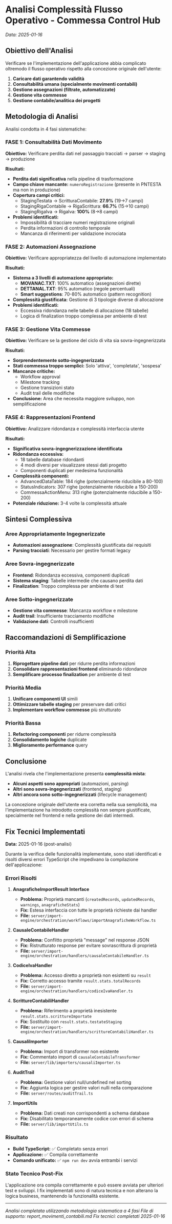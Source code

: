 # Analisi Complessità Flusso Operativo - Commessa Control Hub

*Data: 2025-01-16*

## Obiettivo dell'Analisi

Verificare se l'implementazione dell'applicazione abbia complicato oltremodo il flusso operativo rispetto alla concezione originale dell'utente:

1. **Caricare dati garantendo validità**
2. **Consultabilità umana (specialmente movimenti contabili)**
3. **Gestione assegnazioni (filtrate, automatizzate)**
4. **Gestione vita commesse**
5. **Gestione contabile/analitica dei progetti**

## Metodologia di Analisi

Analisi condotta in 4 fasi sistematiche:

### FASE 1: Consultabilità Dati Movimento
**Obiettivo:** Verificare perdita dati nel passaggio tracciati → parser → staging → produzione

**Risultati:**
- **Perdita dati significativa** nella pipeline di trasformazione
- **Campo chiave mancante:** `numeroRegistrazione` (presente in PNTESTA ma non in produzione)
- **Copertura campi critici:**
  - StagingTestata → ScritturaContabile: **27.9%** (19→7 campi)
  - StagingRigaContabile → RigaScrittura: **66.7%** (15→10 campi)  
  - StagingRigaIva → RigaIva: **100%** (8→8 campi)
- **Problemi identificati:**
  - Impossibilità di tracciare numeri registrazione originali
  - Perdita informazioni di controllo temporale
  - Mancanza di riferimenti per validazione incrociata

### FASE 2: Automazioni Assegnazione
**Obiettivo:** Verificare appropriatezza del livello di automazione implementato

**Risultati:**
- **Sistema a 3 livelli di automazione appropriato:**
  - **MOVANAC.TXT**: 100% automatico (assegnazioni dirette)
  - **DETTANAL.TXT**: 95% automatico (regole percentuali)
  - **Smart suggestions**: 70-80% automatico (pattern recognition)
- **Complessità giustificata:** Gestione di 3 tipologie diverse di allocazione
- **Problemi identificati:**
  - Eccessiva ridondanza nelle tabelle di allocazione (18 tabelle)
  - Logica di finalization troppo complessa per ambiente di test

### FASE 3: Gestione Vita Commesse
**Obiettivo:** Verificare se la gestione del ciclo di vita sia sovra-ingegnerizzata

**Risultati:**
- **Sorprendentemente sotto-ingegnerizzata**
- **Stati commessa troppo semplici:** Solo 'attiva', 'completata', 'sospesa'
- **Mancanze critiche:**
  - Workflow approval
  - Milestone tracking
  - Gestione transizioni stato
  - Audit trail delle modifiche
- **Conclusione:** Area che necessita maggiore sviluppo, non semplificazione

### FASE 4: Rappresentazioni Frontend
**Obiettivo:** Analizzare ridondanza e complessità interfaccia utente

**Risultati:**
- **Significativa sovra-ingegnerizzazione identificata**
- **Ridondanza eccessiva:**
  - 18 tabelle database ridondanti
  - 4 modi diversi per visualizzare stessi dati progetto
  - Componenti duplicati per medesima funzionalità
- **Complessità componenti:**
  - AdvancedDataTable: 184 righe (potenzialmente riducibile a 80-100)
  - StatusIndicators: 307 righe (potenzialmente riducibile a 150-200)
  - CommessaActionMenu: 313 righe (potenzialmente riducibile a 150-200)
- **Potenziale riduzione:** 3-4 volte la complessità attuale

## Sintesi Complessiva

### Aree Appropriatamente Ingegnerizzate
- **Automazioni assegnazione**: Complessità giustificata dai requisiti
- **Parsing tracciati**: Necessario per gestire formati legacy

### Aree Sovra-ingegnerizzate  
- **Frontend**: Ridondanza eccessiva, componenti duplicati
- **Sistema staging**: Tabelle intermedie che causano perdita dati
- **Finalization**: Troppo complessa per ambiente di test

### Aree Sotto-ingegnerizzate
- **Gestione vita commesse**: Mancanza workflow e milestone
- **Audit trail**: Insufficiente tracciamento modifiche
- **Validazione dati**: Controlli insufficienti

## Raccomandazioni di Semplificazione

### Priorità Alta
1. **Riprogettare pipeline dati** per ridurre perdita informazioni
2. **Consolidare rappresentazioni frontend** eliminando ridondanze
3. **Semplificare processo finalization** per ambiente di test

### Priorità Media
1. **Unificare componenti UI** simili
2. **Ottimizzare tabelle staging** per preservare dati critici
3. **Implementare workflow commesse** più strutturato

### Priorità Bassa
1. **Refactoring componenti** per ridurre complessità
2. **Consolidamento logiche** duplicate
3. **Miglioramento performance** query

## Conclusione

L'analisi rivela che l'implementazione presenta **complessità mista**:
- **Alcuni aspetti sono appropriati** (automazioni, parsing)
- **Altri sono sovra-ingegnerizzati** (frontend, staging)
- **Altri ancora sono sotto-ingegnerizzati** (lifecycle management)

La concezione originale dell'utente era corretta nella sua semplicità, ma l'implementazione ha introdotto complessità non sempre giustificate, specialmente nel frontend e nella gestione dei dati intermedi.

## Fix Tecnici Implementati

**Data:** 2025-01-16 (post-analisi)

Durante la verifica delle funzionalità implementate, sono stati identificati e risolti diversi errori TypeScript che impedivano la compilazione dell'applicazione:

### Errori Risolti

1. **AnagraficheImportResult Interface**
   - **Problema:** Proprietà mancanti (`createdRecords`, `updatedRecords`, `warnings`, `anagraficheStats`)
   - **Fix:** Estesa interfaccia con tutte le proprietà richieste dai handler
   - **File:** `server/import-engine/orchestration/workflows/importAnagraficheWorkflow.ts`

2. **CausaleContabileHandler**
   - **Problema:** Conflitto proprietà "message" nel response JSON
   - **Fix:** Ristrutturato response per evitare sovrascrittura di proprietà
   - **File:** `server/import-engine/orchestration/handlers/causaleContabileHandler.ts`

3. **CodiceIvaHandler**
   - **Problema:** Accesso diretto a proprietà non esistenti su `result`
   - **Fix:** Corretto accesso tramite `result.stats.totalRecords`
   - **File:** `server/import-engine/orchestration/handlers/codiceIvaHandler.ts`

4. **ScrittureContabiliHandler**
   - **Problema:** Riferimento a proprietà inesistente `result.stats.scrittureImportate`
   - **Fix:** Sostituito con `result.stats.testateStaging`
   - **File:** `server/import-engine/orchestration/handlers/scrittureContabiliHandler.ts`

5. **CausaliImporter**
   - **Problema:** Import di transformer non esistente
   - **Fix:** Commentato import di `causaleContabileTransformer`
   - **File:** `server/lib/importers/causaliImporter.ts`

6. **AuditTrail**
   - **Problema:** Gestione valori null/undefined nel sorting
   - **Fix:** Aggiunta logica per gestire valori nulli nella comparazione
   - **File:** `server/routes/auditTrail.ts`

7. **ImportUtils**
   - **Problema:** Dati creati non corrispondenti a schema database
   - **Fix:** Disabilitato temporaneamente codice con errori di schema
   - **File:** `server/lib/importUtils.ts`

### Risultato
- **Build TypeScript:** ✅ Completato senza errori
- **Applicazione:** ✅ Compila correttamente
- **Comando unificato:** ✅ `npm run dev` avvia entrambi i servizi

### Stato Tecnico Post-Fix
L'applicazione ora compila correttamente e può essere avviata per ulteriori test e sviluppi. I fix implementati sono di natura tecnica e non alterano la logica business, mantenendo la funzionalità esistente.

---

*Analisi completata utilizzando metodologia sistematica a 4 fasi*
*File di supporto: report_movimenti_contabili.md*
*Fix tecnici: completati 2025-01-16*